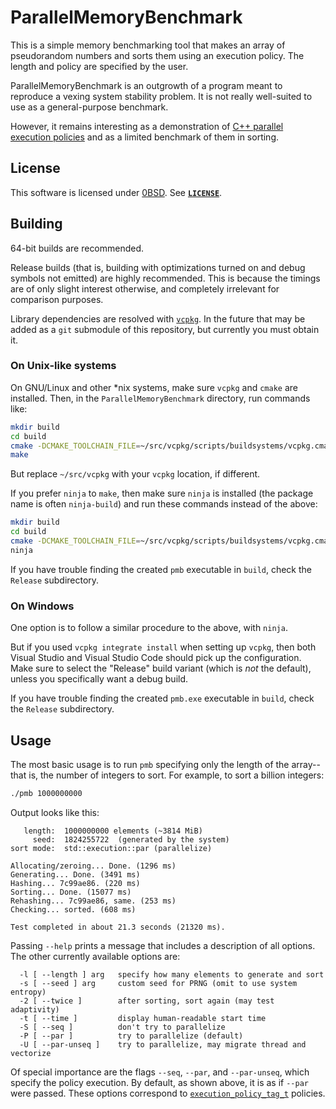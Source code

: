 <!-- SPDX-License-Identifier: 0BSD -->

# ParallelMemoryBenchmark

This is a simple memory benchmarking tool that makes an array of pseudorandom
numbers and sorts them using an execution policy. The length and policy are
specified by the user.

ParallelMemoryBenchmark is an outgrowth of a program meant to reproduce a
vexing system stability problem. It is not really well-suited to use as a
general-purpose benchmark.

However, it remains interesting as a demonstration of [C++ parallel execution
policies](https://en.cppreference.com/w/cpp/algorithm/execution_policy_tag_t)
and as a limited benchmark of them in sorting.

## License

This software is licensed under [0BSD](https://spdx.org/licenses/0BSD.html).
See [**`LICENSE`**](LICENSE).

## Building

64-bit builds are recommended.

Release builds (that is, building with optimizations turned on and debug
symbols not emitted) are highly recommended. This is because the timings are of
only slight interest otherwise, and completely irrelevant for comparison
purposes.

Library dependencies are resolved with
[`vcpkg`](https://vcpkg.io/en/getting-started.html). In the future that may be
added as a `git` submodule of this repository, but currently you must obtain
it.

### On Unix-like systems

On GNU/Linux and other *nix systems, make sure `vcpkg` and `cmake` are
installed. Then, in the `ParallelMemoryBenchmark` directory, run commands like:

```sh
mkdir build
cd build
cmake -DCMAKE_TOOLCHAIN_FILE=~/src/vcpkg/scripts/buildsystems/vcpkg.cmake -DCMAKE_BUILD_TYPE=Release ..
make
```

But replace `~/src/vcpkg` with your `vcpkg` location, if different.

If you prefer `ninja` to `make`, then make sure `ninja` is installed (the
package name is often `ninja-build`) and run these commands instead of the
above:

```sh
mkdir build
cd build
cmake -DCMAKE_TOOLCHAIN_FILE=~/src/vcpkg/scripts/buildsystems/vcpkg.cmake -DCMAKE_BUILD_TYPE=Release -G Ninja ..
ninja
```

If you have trouble finding the created `pmb` executable in `build`, check the
`Release` subdirectory.

### On Windows

One option is to follow a similar procedure to the above, with `ninja`.

But if you used `vcpkg integrate install` when setting up `vcpkg`, then both
Visual Studio and Visual Studio Code should pick up the configuration. Make
sure to select the "Release" build variant (which is *not* the default), unless
you specifically want a debug build.

If you have trouble finding the created `pmb.exe` executable in `build`, check
the `Release` subdirectory.

## Usage

The most basic usage is to run `pmb` specifying only the length of the
array--that is, the number of integers to sort. For example, to sort a billion
integers:

```sh
./pmb 1000000000
```

Output looks like this:

```text
   length:  1000000000 elements (~3814 MiB)
     seed:  1824255722  (generated by the system)
sort mode:  std::execution::par (parallelize)

Allocating/zeroing... Done. (1296 ms)
Generating... Done. (3491 ms)
Hashing... 7c99ae86. (220 ms)
Sorting... Done. (15077 ms)
Rehashing... 7c99ae86, same. (253 ms)
Checking... sorted. (608 ms)

Test completed in about 21.3 seconds (21320 ms).
```

Passing `--help` prints a message that includes a description of all options.
The other currently available options are:

```text
  -l [ --length ] arg   specify how many elements to generate and sort
  -s [ --seed ] arg     custom seed for PRNG (omit to use system entropy)
  -2 [ --twice ]        after sorting, sort again (may test adaptivity)
  -t [ --time ]         display human-readable start time
  -S [ --seq ]          don't try to parallelize
  -P [ --par ]          try to parallelize (default)
  -U [ --par-unseq ]    try to parallelize, may migrate thread and vectorize
```

Of special importance are the flags `--seq`, `--par`, and `--par-unseq`, which
specify the policy execution. By default, as shown above, it is as if `--par`
were passed. These options correspond to
[`execution_policy_tag_t`](https://en.cppreference.com/w/cpp/algorithm/execution_policy_tag_t)
policies.
